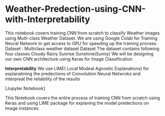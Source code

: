 # Weather-Predection-using-CNN-with-Interpretability
This notebook covers training CNN from scratch to classify Weather images using Mutli-class Weather Dataset. We are using Google Colab for Training Neural Network to get access to GPU for speeding up the training process.  Dataset : Multiclass weather dataset  Dataset The dataset contains following four classes  Cloudy Rainy Sunrise Sunshine(Sunny) We will be designing our own CNN architecture using Keras for Image Classification

**Interpretability**
We use LIME( Local Modeal Agnostic Explanations) for explanatining the predections of Convolution Neural Netwroks and interpreat the reliability of the results

[Jupyter Notebook]

This Notebook covers the entire process of training CNN from scratch using Keras and using LIME package for explaning the model predections on Image instances
